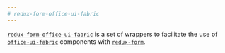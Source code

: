 ```yaml
---
# redux-form-office-ui-fabric
---
```


[`redux-form-office-ui-fabric`](https://github.com/Behnam-Emamian/redux-form-office-ui-fabric) is a set of
wrappers to facilitate the use of
[`office-ui-fabric`](https://github.com/OfficeDev/office-ui-fabric-react) components with
[`redux-form`](https://github.com/erikras/redux-form).
